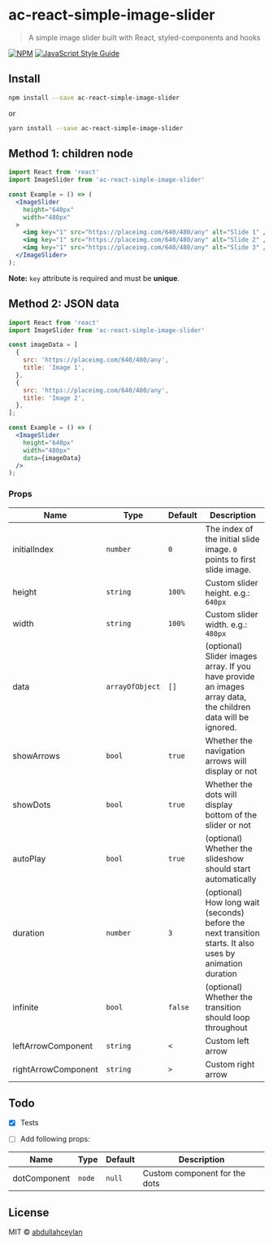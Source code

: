# ac-react-simple-image-slider

> A simple image slider built with React, styled-components and hooks

[![NPM](https://img.shields.io/npm/v/ac-react-simple-image-slider.svg)](https://www.npmjs.com/package/ac-react-simple-image-slider) [![JavaScript Style Guide](https://img.shields.io/badge/code_style-standard-brightgreen.svg)](https://standardjs.com)

## Install

```bash
npm install --save ac-react-simple-image-slider
```

or

```bash
yarn install --save ac-react-simple-image-slider
```

## Method 1: children node

```jsx
import React from 'react'
import ImageSlider from 'ac-react-simple-image-slider'

const Example = () => (
  <ImageSlider
    height="640px"
    width="480px"
  >
    <img key="1" src="https://placeimg.com/640/480/any" alt="Slide 1" />
    <img key="1" src="https://placeimg.com/640/480/any" alt="Slide 2" />
    <img key="1" src="https://placeimg.com/640/480/any" alt="Slide 3" />
  </ImageSlider>
);
```
**Note:** `key` attribute is required and must be **unique**.

## Method 2: JSON data

```jsx
import React from 'react'
import ImageSlider from 'ac-react-simple-image-slider'

const imageData = [
  {
    src: 'https://placeimg.com/640/480/any',
    title: 'Image 1',
  },
  {
    src: 'https://placeimg.com/640/480/any',
    title: 'Image 2',
  },
];

const Example = () => (
  <ImageSlider
    height="640px"
    width="480px"
    data={imageData}
  />
);
```

### Props

Name             | Type       | Default                   | Description
-----------------|------------|---------------------------|--------------
initialIndex        | `number`   | `0`                    | The index of the initial slide image. `0` points to first slide image.
height        | `string`   | `100%`                    | Custom slider height. e.g.: `640px`
width        | `string`   | `100%`                    | Custom slider width. e.g.: `480px`
data        | `arrayOfObject`   | `[]`                    | (optional) Slider images array. If you have provide an images array data, the children data will be ignored.
showArrows        | `bool`   | `true`                    | Whether the navigation arrows will display or not
showDots        | `bool`   | `true`                    | Whether the dots will display bottom of the slider or not
autoPlay        | `bool`   | `true`                    | (optional) Whether the slideshow should start automatically
duration        | `number`   | `3`                    | (optional) How long wait (seconds) before the next transition starts. It also uses by animation duration
infinite        | `bool`   | `false`            | (optional) Whether the transition should loop throughout
leftArrowComponent        | `string`   | `<`                    | Custom left arrow
rightArrowComponent       | `string`   | `>`                    | Custom right arrow

## Todo
* [x] Tests 
* [ ] Add following props:


Name             | Type       | Default                   | Description
-----------------|------------|---------------------------|--------------
dotComponent        | `node`   | `null`                    | Custom component for the dots

## License

MIT © [abdullahceylan](https://github.com/abdullahceylan)
